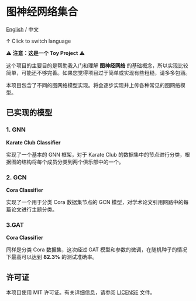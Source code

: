 # 图神经网络集合

[English](readme.md)  /  中文

↑ Click to switch language

⚠️ **注意：这是一个 Toy Project** ⚠️  

这个项目的主要目的是帮助我入门和理解 **图神经网络** 的基础概念，所以实现比较简单，可能还不够完善。如果您觉得项目过于简单或实现有些粗糙，请多多包涵。

本项目包含了不同的图网络模型实现。将会逐步实现并上传各种常见的图网络模型。

## 已实现的模型

### 1. GNN

**Karate Club Classifier**

实现了一个基本的 GNN 框架，对于 Karate Club 的数据集中的节点进行分类，根据图的结构将每个成员分类到两个俱乐部中的一个。

### 2. GCN

**Cora Classifier**

实现了一个用于分类 Cora 数据集节点的 GCN 模型，对学术论文引用网路中的每篇论文进行主题分类。

### 3.GAT 

**Cora Classifier**

同样是分类 Cora 数据集，这次经过 GAT 模型和参数的微调，在随机种子的情况下最高可以达到 **82.3%** 的测试准确率。

## 许可证

本项目使用 MIT 许可证。有关详细信息，请参阅 [LICENSE](LICENSE) 文件。
